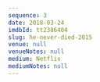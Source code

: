 ```yaml
---
sequence: 3
date: 2018-03-24
imdbId: tt2386404
slug: he-never-died-2015
venue: null
venueNotes: null
medium: Netflix
mediumNotes: null
---
```


